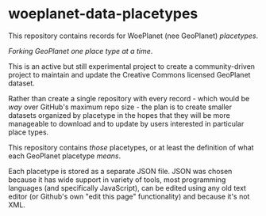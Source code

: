 # woeplanet-data-placetypes

This repository contains records for WoePlanet (nee GeoPlanet) *placetypes*.

_Forking GeoPlanet one place type at a time_.

This is an active but still experimental project to create a community-driven project to maintain and update the Creative Commons licensed GeoPlanet dataset.

Rather than create a single repository with every record - which would be _way_ over GitHub's maximum repo size -  the plan is to create smaller datasets organized by placetype in the hopes that they will be more manageable to download and to update by users interested in particular place types.

This repository contains _those_ placetypes, or at least the definition of what each GeoPlanet placetype _means_.

Each placetype is stored as a separate JSON file. JSON was chosen because it has wide support in variety of tools, most programming languages (and specifically JavaScript), can be edited using any old text editor (or Github's own "edit this page" functionality) and because it's not XML.